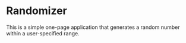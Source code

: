 # Randomizer

This is a simple one-page application that generates a random number within a user-specified range.
